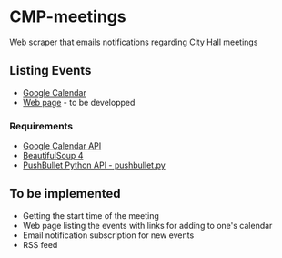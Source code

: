 # CMP-meetings

Web scraper that emails notifications regarding City Hall meetings

## Listing Events

* [Google Calendar](https://calendar.google.com/calendar/embed?src=6so8m41445fnt1hfhla5r3c13k%40group.calendar.google.com&ctz=Europe%2FLisbon)
* [Web page](https://henriquetguedes.github.io/CMP-meetings) - to be developped

### Requirements

* [Google Calendar API](https://developers.google.com/calendar/quickstart/python)
* [BeautifulSoup 4](https://pypi.org/project/beautifulsoup4/)
* [PushBullet Python API - pushbullet.py](https://pypi.org/project/pushbullet.py/0.9.1/)

## To be implemented

* Getting the start time of the meeting
* Web page listing the events with links for adding to one's calendar
* Email notification subscription for new events
* RSS feed
